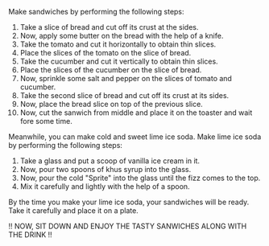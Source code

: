 Make sandwiches by performing the following steps:

1) Take a slice of bread and cut off its crust at the sides.
2) Now, apply some butter on the bread with the help of a knife.
3) Take the tomato and cut it horizontally to obtain thin slices.
4) Place the slices of the tomato on the slice of bread.
5) Take the cucumber and cut it vertically to obtain thin slices.
4) Place the slices of the cucumber on the slice of bread.
5) Now, sprinkle some salt and pepper on the slices of tomato and cucumber.
6) Take the second slice of bread and cut off its crust at its sides.
7) Now, place the bread slice on top of the previous slice.
8) Now, cut the sanwich from middle and place it on the toaster and wait fore some time.

Meanwhile, you can make cold and sweet lime ice soda.
Make lime ice soda by performing the following steps:

1) Take a glass and put a scoop of vanilla ice cream in it.
2) Now, pour two spoons of khus syrup into the glass.
3) Now, pour the cold "Sprite" into the glass until the fizz comes to the top.
4) Mix it carefully and lightly with the help of a spoon.

By the time you make your lime ice soda, your sandwiches will be ready.
Take it carefully and place it on a plate.

  !! NOW, SIT DOWN AND ENJOY THE TASTY SANWICHES ALONG WITH THE DRINK !!